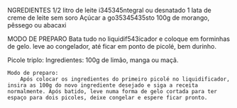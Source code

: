 NGREDIENTES
1/2 litro de leite i345345ntegral ou desnatado
1 lata de creme de leite sem soro
Açúcar a go35345435sto
100g de morango, pêssego ou abacaxi

MODO DE PREPARO
Bata tudo no liquidif543icador e coloque em forminhas de gelo. leve ao congelador, até ficar em ponto de picolé, bem durinho.


Picole triplo:
    Ingredientes:
        100g de limão, manga ou maçã.

    Modo de preparo:
        Após colocar os ingredientes do primeiro picolé no liquidificador, insira as 100g do novo ingrediente desejado e siga a receita normalmente. Após batido, leve numa forma de gelo cortada para ter espaço para dois picoles, deixe congelar e espere ficar pronto.